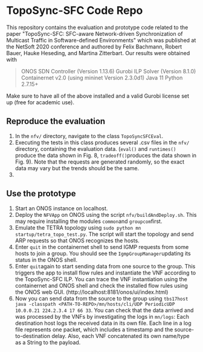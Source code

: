 # TopoSync-SFC Code Repo
This repository contains the evaluation and prototype code related to the paper 
"TopoSync-SFC: SFC-aware Network-driven Synchronization of Multicast Traffic in Software-defined Environments" which was published at the NetSoft 2020 conference and authored by Felix Bachmann, Robert Bauer, Hauke Heseding, and Martina Zitterbart.
Our results were obtained with 
> ONOS SDN Controller (Version 1.13.6) 
> Gurobi ILP Solver (Version 8.1.0)
> Containernet v2.0 (using mininet Version 2.3.0d1) 
> Java 11
> Python 2.7.15+

 Make sure to have all of the above installed and a valid Gurobi license set up (free for academic use).

## Reproduce the evaluation
 1. In the `nfv/` directory, navigate to the class `TopoSyncSFCEval`.
 2. Executing the tests in this class produces several .csv files in the `nfv/` directory, containing the evaluation data. (`eval()` and `runtimes()` produce the data shown in Fig. 8, `tradeoff()`produces the data shown in Fig. 9).  Note that the requests are generated randomly, so the exact data may vary but the trends should be the same.
 3. 
## Use the prototype
 1. Start an ONOS instance on localhost.
 2. Deploy the `NFVApp` on ONOS  using the script `nfv/buildAndDeploy.sh`. This may require installing the modules `common`and `groupcom`first. 
 3. Emulate the TETRA topology using `sudo python mn startup/tetra_topo_test.py`. The script will start the topology and send ARP requests so that ONOS recognizes the hosts.
 4. Enter `quit` in the containernet shell to send IGMP requests from some hosts to join a group. You should see the `IgmpGroupManager`updating its status in the ONOS shell.
 5. Enter `quit`again to start sending data from one source to the group. This triggers the app to install flow rules and instantiate the VNF according to the TopoSync-SFC ILP. You can trace the VNF instantiation using the containernet and ONOS shell and check the installed flow rules using the ONOS web GUI. (http://localhost:8181/onos/ui/index.html)
 6. Now you can send data from the source to the group using `tbs17host java -classpath <PATH-TO-REPO>/mn/hosts/cli/UDP PeriodicUDP 10.0.0.21 224.2.3.4 17 66 33`. You can check that the data arrived and was processed by the VNFs by investigating the logs in `mn/logs`: Each destination host logs the received data in its own file. Each line in a log file represents one packet, which includes a timestamp and the source-to-destination delay. Also, each VNF concatenated its own name/type as a String to the payload.
